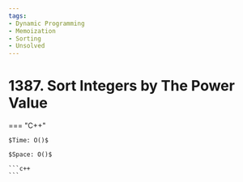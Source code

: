 ```yaml
---
tags:
- Dynamic Programming
- Memoization
- Sorting
- Unsolved
---
```



# 1387. Sort Integers by The Power Value

=== "C++"

    $Time: O()$

    $Space: O()$

    ```c++
    ```